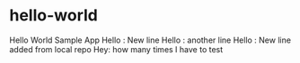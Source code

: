 # hello-world
Hello World Sample App
Hello : New line
Hello : another line
Hello : New line added from local repo
Hey: how many times I have to test
